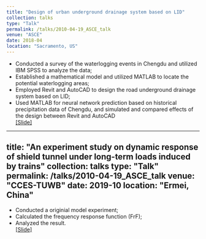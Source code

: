 ```yaml
---
title: "Design of urban underground drainage system based on LID"
collection: talks
type: "Talk"
permalink: /talks/2010-04-19_ASCE_talk
venue: "ASCE"
date: 2018-04
location: "Sacramento, US"
---
```


* Conducted a survey of the waterlogging events in Chengdu and utilized IBM SPSS to analyze the data;
* Established a mathematical model and utilized MATLAB to locate the potential waterlogging areas;
* Employed Revit and AutoCAD to design the road underground drainage system based on LID;
* Used MATLAB for neural network prediction based on historical precipitation data of Chengdu, and simulated and compared effects of the design between Revit and AutoCAD <br>
[[Slide]](https://drive.google.com/open?id=16HUoplG408cROgozq-IFcFnPibeG89jl)
---
title: "An experiment study on dynamic response of shield tunnel under long-term loads induced by trains"
collection: talks
type: "Talk"
permalink: /talks/2010-04-19_ASCE_talk
venue: "CCES-TUWB"
date: 2019-10
location: "Ermei, China"
---

* Conducted a originial model experiment;
* Calculated the frequency response function (FrF);
* Analyzed the result. <br>
[[Slide]](https://drive.google.com/open?id=1DchqsRd_ldwN9iq6d2gIs7nIbP9l2L8f)
